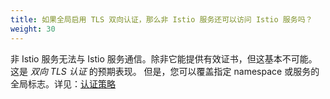 ```yaml
---
title: 如果全局启用 TLS 双向认证，那么非 Istio 服务还可以访问 Istio 服务吗？
weight: 30
---
```

非 Istio 服务无法与 Istio 服务通信。除非它能提供有效证书，但这基本不可能。
这是 *双向 TLS 认证* 的预期表现。
但是，您可以覆盖指定 namespace 或服务的全局标志。详见：[认证策略](/zh/docs/tasks/security/authentication/authn-policy)

